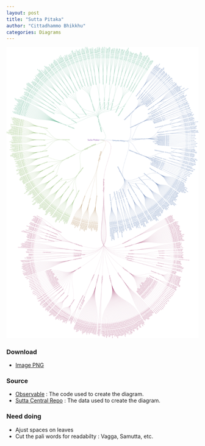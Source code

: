 ```yaml
---
layout: post
title: "Sutta Pitaka"
author: "Cittadhammo Bhikkhu"
categories: Diagrams
---
```


[![Sutta Pitaka](/assets/images/suttapitaka3.svg)](/assets/maps/suttapitaka.html)

### Download

- [Image PNG](/assets/images/suttapitaka.png)

### Source

- [Observable](https://observablehq.com/d/5fb02809eaefa408) : The code used to create the diagram.
- [Sutta Central Repo](https://github.com/suttacentral/sc-data) : The data used to create the diagram.

### Need doing

- Ajust spaces on leaves
- Cut the pali words for readabilty : Vagga, Samutta, etc.
